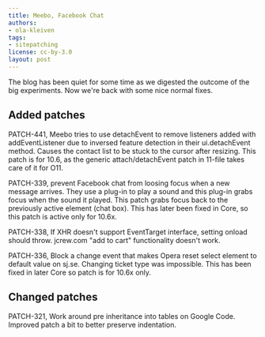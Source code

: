 ```yaml
---
title: Meebo, Facebook Chat
authors:
- ola-kleiven
tags:
- sitepatching
license: cc-by-3.0
layout: post
---
```

The blog has been quiet for some time as we digested the outcome of the big experiments. Now we&#39;re back with some nice normal fixes.

## Added patches



PATCH-441, Meebo tries to use detachEvent to remove listeners added with addEventListener due to inversed feature detection in their ui.detachEvent method. Causes the contact list to be stuck to the cursor after resizing. This patch is for 10.6, as the generic attach/detachEvent patch in 11-file takes care of it for O11.

PATCH-339, prevent Facebook chat from loosing focus when a new message arrives. They use a plug-in to play a sound and this plug-in grabs focus when the sound it played. This patch grabs focus back to the previously active element (chat box). This has later been fixed in Core, so this patch is active only for 10.6x.

PATCH-338, If XHR doesn&#39;t support EventTarget interface, setting onload should throw. jcrew.com &quot;add to cart&quot; functionality doesn&#39;t work.

PATCH-336, Block a change event that makes Opera reset select element to default value on sj.se. Changing ticket type was impossible. This has been fixed in later Core so patch is for 10.6x only.

## Changed patches



PATCH-321, Work around pre inheritance into tables on Google Code. Improved patch a bit to better preserve indentation.
